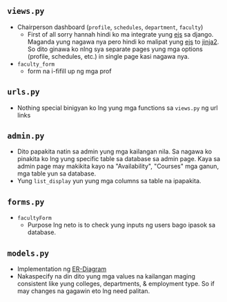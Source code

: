 `views.py`
----------
- Chairperson dashboard (`profile`, `schedules`, `department`, `faculty`)
    - First of all sorry hannah hindi ko ma integrate yung [ejs](https://ejs.co/) sa django. Maganda yung nagawa nya pero hindi ko malipat yung [ejs](https://ejs.co/) to [jinja2](https://jinja.palletsprojects.com/en/3.1.x/). So dito ginawa ko nlng sya separate pages yung mga options (profile, schedules, etc.) in single page kasi nagawa nya.
- `faculty_form`
    - form na i-fifill up ng mga prof

`urls.py`
----------
- Nothing special binigyan ko lng yung mga functions sa `views.py` ng url links

`admin.py`
----------
- Dito papakita natin sa admin yung mga kailangan nila. Sa nagawa ko pinakita ko lng yung specific table sa database sa admin page. Kaya sa admin page may makikita kayo na "Availability", "Courses" mga ganun, mga table yun sa database.
- Yung `list_display` yun yung mga columns sa table na ipapakita.

`forms.py`
----------
- `facultyForm`
    - Purpose lng neto is to check yung inputs ng users bago ipasok sa database.

`models.py`
-----------
- Implementation ng [ER-Diagram](https://dbdiagram.io/d/637688d1c9abfc611173801e)
- Nakaspecify na din dito yung mga values na kailangan maging consistent like yung colleges, departments, & employment type. So if may changes na gagawin eto lng need palitan.

